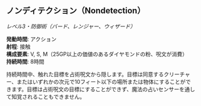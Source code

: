 ## ノンディテクション（Nondetection）
*レベル3・防御術（バード、レンジャー、ウィザード）*

**発動時間**: アクション  
**射程**: 接触  
**構成要素**: V, S, M（25GP以上の価値のあるダイヤモンドの粉、呪文が消費）  
**持続時間**: 8時間

持続時間中、触れた目標を占術呪文から隠します。目標は同意するクリーチャー、またはいずれかの次元で10フィート以下の場所または物体にすることができます。目標は占術呪文の目標にすることができず、魔法の占いセンサーを通して知覚されることもできません。